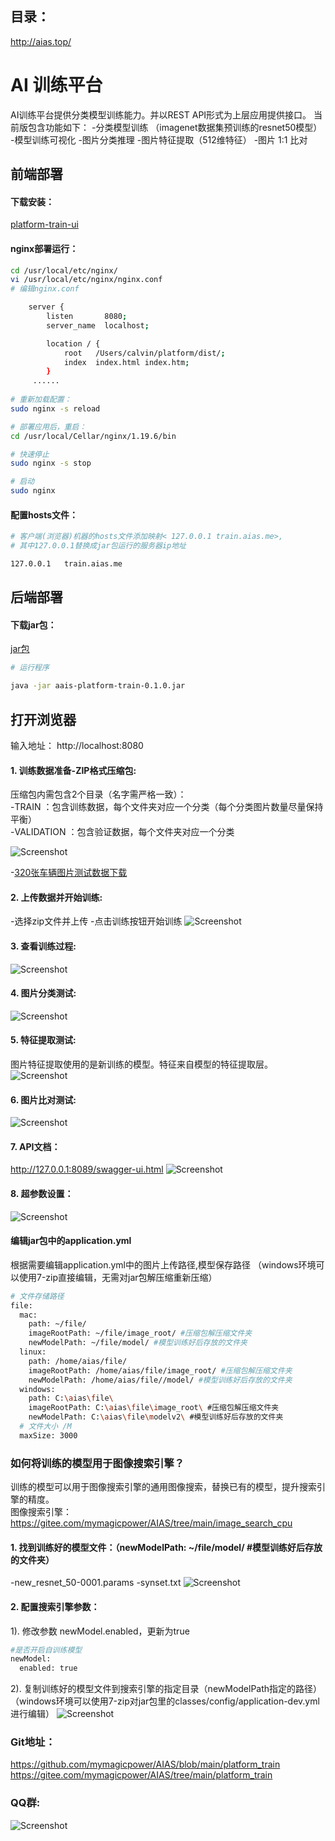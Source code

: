 ## 目录：
http://aias.top/

# AI 训练平台
AI训练平台提供分类模型训练能力。并以REST API形式为上层应用提供接口。
当前版包含功能如下：
-分类模型训练 （imagenet数据集预训练的resnet50模型）
-模型训练可视化
-图片分类推理
-图片特征提取（512维特征）
-图片 1:1 比对

## 前端部署

#### 下载安装：
[platform-train-ui](https://djl-model.oss-cn-hongkong.aliyuncs.com/AIAS/train_platform/dist.zip)

#### nginx部署运行：
```bash
cd /usr/local/etc/nginx/
vi /usr/local/etc/nginx/nginx.conf
# 编辑nginx.conf

    server {
        listen       8080;
        server_name  localhost;

        location / {
            root   /Users/calvin/platform/dist/;
            index  index.html index.htm;
        }
     ......
     
# 重新加载配置：
sudo nginx -s reload 

# 部署应用后，重启：
cd /usr/local/Cellar/nginx/1.19.6/bin

# 快速停止
sudo nginx -s stop

# 启动
sudo nginx     
```

#### 配置hosts文件：
```bash
# 客户端(浏览器)机器的hosts文件添加映射< 127.0.0.1	train.aias.me>, 
# 其中127.0.0.1替换成jar包运行的服务器ip地址

127.0.0.1	train.aias.me
```

## 后端部署

#### 下载jar包：
[jar包](https://djl-model.oss-cn-hongkong.aliyuncs.com/jars/aais-platform-train-0.1.0.jar)   
 

```bash
# 运行程序

java -jar aais-platform-train-0.1.0.jar

```

## 打开浏览器

输入地址： http://localhost:8080

#### 1. 训练数据准备-ZIP格式压缩包:
压缩包内需包含2个目录（名字需严格一致）：    
-TRAIN ：包含训练数据，每个文件夹对应一个分类（每个分类图片数量尽量保持平衡）    
-VALIDATION ：包含验证数据，每个文件夹对应一个分类

![Screenshot](https://djl-model.oss-cn-hongkong.aliyuncs.com/AIAS/train_platform/images/folder.png)

-[320张车辆图片测试数据下载](https://djl-model.oss-cn-hongkong.aliyuncs.com/AIAS/train_platform/Cars_320.zip)   

#### 2. 上传数据并开始训练:
-选择zip文件并上传
-点击训练按钮开始训练
![Screenshot](https://djl-model.oss-cn-hongkong.aliyuncs.com/AIAS/train_platform/images/storage.png)

#### 3. 查看训练过程:  
![Screenshot](https://djl-model.oss-cn-hongkong.aliyuncs.com/AIAS/train_platform/images/training.png)
  
#### 4. 图片分类测试:  
![Screenshot](https://djl-model.oss-cn-hongkong.aliyuncs.com/AIAS/train_platform/images/classification.png)
  
#### 5. 特征提取测试: 
图片特征提取使用的是新训练的模型。特征来自模型的特征提取层。 
![Screenshot](https://djl-model.oss-cn-hongkong.aliyuncs.com/AIAS/train_platform/images/feature.png)

#### 6. 图片比对测试:  
![Screenshot](https://djl-model.oss-cn-hongkong.aliyuncs.com/AIAS/train_platform/images/comparision.png)

#### 7. API文档： 
http://127.0.0.1:8089/swagger-ui.html
![Screenshot](https://djl-model.oss-cn-hongkong.aliyuncs.com/AIAS/train_platform/images/swagger.png)

#### 8. 超参数设置： 
![Screenshot](https://djl-model.oss-cn-hongkong.aliyuncs.com/AIAS/train_platform/images/superparams.png)
  
#### 编辑jar包中的application.yml
根据需要编辑application.yml中的图片上传路径,模型保存路径
（windows环境可以使用7-zip直接编辑，无需对jar包解压缩重新压缩）
```bash
# 文件存储路径
file:
  mac:
    path: ~/file/
    imageRootPath: ~/file/image_root/ #压缩包解压缩文件夹
    newModelPath: ~/file/model/ #模型训练好后存放的文件夹
  linux:
    path: /home/aias/file/
    imageRootPath: /home/aias/file/image_root/ #压缩包解压缩文件夹
    newModelPath: /home/aias/file//model/ #模型训练好后存放的文件夹
  windows:
    path: C:\aias\file\
    imageRootPath: C:\aias\file\image_root\ #压缩包解压缩文件夹
    newModelPath: C:\aias\file\modelv2\ #模型训练好后存放的文件夹
  # 文件大小 /M
  maxSize: 3000
```
### 如何将训练的模型用于图像搜索引擎？
训练的模型可以用于图像搜索引擎的通用图像搜索，替换已有的模型，提升搜索引擎的精度。     
图像搜索引擎：    
https://gitee.com/mymagicpower/AIAS/tree/main/image_search_cpu

#### 1. 找到训练好的模型文件：（newModelPath: ~/file/model/ #模型训练好后存放的文件夹）
-new_resnet_50-0001.params
-synset.txt
![Screenshot](https://djl-model.oss-cn-hongkong.aliyuncs.com/AIAS/train_platform/images/model.png)

#### 2. 配置搜索引擎参数：
1). 修改参数 newModel.enabled，更新为true
```bash
#是否开启自训练模型
newModel:
  enabled: true
```
2). 复制训练好的模型文件到搜索引擎的指定目录（newModelPath指定的路径）
（windows环境可以使用7-zip对jar包里的classes/config/application-dev.yml进行编辑）
![Screenshot](https://djl-model.oss-cn-hongkong.aliyuncs.com/AIAS/train_platform/images/params.png)

### Git地址：
https://github.com/mymagicpower/AIAS/blob/main/platform_train     
https://gitee.com/mymagicpower/AIAS/tree/main/platform_train     

### QQ群:  
![Screenshot](https://djl-model.oss-cn-hongkong.aliyuncs.com/AIAS/OCR/OCR_QQ.png)
  
